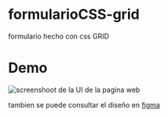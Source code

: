 # formularioCSS-grid
formulario hecho con css GRID

# Demo
![screenshoot de la UI de la pagina web](https://i.imgur.com/ij5MwiS.png)

tambien se puede consultar el diseño en [figma](https://www.figma.com/file/5hQMP8MqYmGSDFquLXGmxt/Untitled?node-id=0%3A1)
